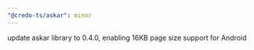 ```yaml
---
"@credo-ts/askar": minor
---
```


update askar library to 0.4.0, enabling 16KB page size support for Android
